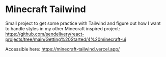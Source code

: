 # Minecraft Tailwind

Small project to get some practice with Tailwind and figure out how I want to handle styles in my other Minecraft inspired project: https://github.com/sendelivery/react-projects/tree/main/Getting%20Started/4%20minecraft-ui

Accessible here: https://minecraft-tailwind.vercel.app/
